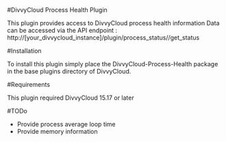 #DivvyCloud Process Health Plugin

This plugin provides access to DivvyCloud process health information
Data can be accessed via the API endpoint :
http://[your_divvycloud_instance]/plugin/process_status//get_status

#Installation 

To install this plugin simply place the DivvyCloud-Process-Health package in the base plugins directory of DivvyCloud. 

#Requirements

This plugin required DivvyCloud 15.17  or later


#TODo

 - Provide process average loop time
 - Provide memory information
 



